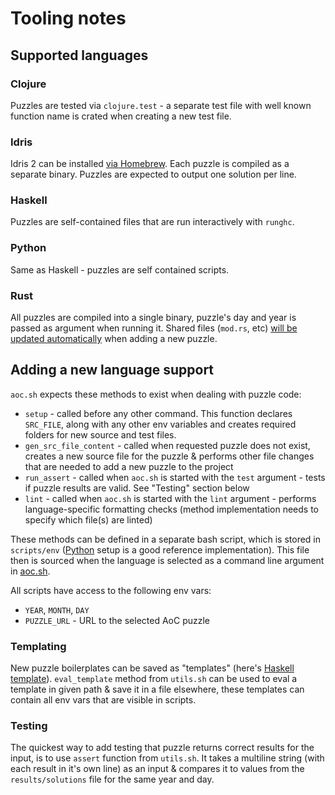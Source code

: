 # Tooling notes

## Supported languages

### Clojure

Puzzles are tested via `clojure.test` - a separate test file with well known function name is crated when creating a new test file.

### Idris

Idris 2 can be installed [via Homebrew](https://idris2.readthedocs.io/en/latest/tutorial/starting.html#installing-from-a-package-manager). Each puzzle is compiled as a separate binary. Puzzles are expected to output
one solution per line.

### Haskell

Puzzles are self-contained files that are run interactively with `runghc`.

### Python

Same as Haskell - puzzles are self contained scripts.

### Rust

All puzzles are compiled into a single binary, puzzle's day and year is passed as argument when running it. Shared files (`mod.rs`, etc) [will be updated automatically](../scripts/env/rust.sh#L17) when adding a new puzzle.

## Adding a new language support

`aoc.sh` expects these methods to exist when dealing with puzzle code:

- `setup` - called before any other command. This function declares `SRC_FILE`,
  along with any other env variables and creates required folders for new
  source and test files.
- `gen_src_file_content` - called when requested puzzle does not exist,
  creates a new source file for the puzzle & performs other file changes that
  are needed to add a new puzzle to the project
- `run_assert` - called when `aoc.sh` is started with the `test` argument -
  tests if puzzle results are valid. See "Testing" section below
- `lint` - called when `aoc.sh` is started with the `lint` argument - performs
  language-specific formatting checks (method implementation needs to specify
  which file(s) are linted)

These methods can be defined in a separate bash script, which is stored in
`scripts/env` ([Python](../scripts/env/python.sh) setup is a good reference implementation).
This file then is sourced when the language is selected as a command line
argument in [aoc.sh](https://github.com/skazhy/advent/blob/master/aoc.sh#L15).

All scripts have access to the following env vars:

- `YEAR`, `MONTH`, `DAY`
- `PUZZLE_URL` - URL to the selected AoC puzzle

### Templating

New puzzle boilerplates can be saved as "templates" (here's [Haskell
template](https://github.com/skazhy/advent/blob/master/scripts/templates/haskell.txt)).
`eval_template` method from `utils.sh` can be used to eval a template in given
path & save it in a file elsewhere, these templates can contain all env vars
that are visible in scripts.

### Testing

The quickest way to add testing that puzzle returns correct results for the
input, is to use `assert` function from `utils.sh`. It takes a multiline
string (with each result in it's own line) as an input & compares it to values
from the `results/solutions` file for the same year and day.
